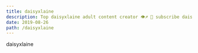 ```yaml
---
title: daisyxlaine
description: Top daisyxlaine adult content creator 👁♐️ 👑 subscribe daisyxlaine to my porn site below IG daisyxlaine
date: 2019-08-26
path: /daisyxlaine
---
```


daisyxlaine